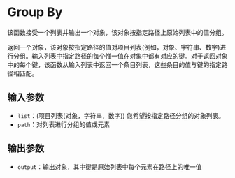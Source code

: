 # Group By

该函数接受一个列表并输出一个对象，该对象按指定路径上原始列表中的值分组。

返回一个对象，该对象按指定路径的值对项目列表(例如，对象、字符串、数字)进行分组。输入列表中指定路径的每个惟一值在对象中都有对应的键。对于返回对象中的每个键，该函数从输入列表中返回一个条目列表，这些条目的值与键的指定路径相匹配。

## 输入参数

- `list`：(项目列表(对象，字符串，数字)) 您希望按指定路径分组的对象列表。
- `path`<strong>：</strong>对列表进行分组的值或元素

## 输出参数

- `output`：输出对象，其中键是原始列表中每个元素在路径上的唯一值

